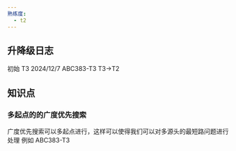 ```yaml
---
熟练度:
  - t2
---
```

## 升降级日志

初始                             T3
2024/12/7 ABC383-T3 T3->T2

## 知识点

### 多起点的的广度优先搜索

广度优先搜索可以多起点进行，这样可以使得我们可以对多源头的最短路问题进行处理
例如 ABC383-T3